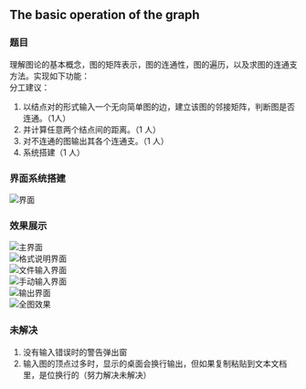 ## The basic operation of the graph

### 题目

理解图论的基本概念，图的矩阵表示，图的连通性，图的遍历，以及求图的连通支方法。实现如下功能：<br>
分工建议：<br>
1. 以结点对的形式输入一个无向简单图的边，建立该图的邻接矩阵，判断图是否连通。（1人）
2. 并计算任意两个结点间的距离。（1 人）
3. 对不连通的图输出其各个连通支。（1 人）
4. 系统搭建（1 人）

### 界面系统搭建

![界面](https://github.com/anlance/anlance/blob/master/picture/flowPath.png)<br>

### 效果展示

![主界面](https://github.com/anlance/anlance/blob/master/picture/main.png)<br>
![格式说明界面](https://github.com/anlance/anlance/blob/master/picture/format.png)<br>
![文件输入界面](https://github.com/anlance/anlance/blob/master/picture/fileIn.png)<br>
![手动输入界面](https://github.com/anlance/anlance/blob/master/picture/handIn.png)<br>
![输出界面](https://github.com/anlance/anlance/blob/master/picture/output.png)<br>
![全图效果](https://github.com/anlance/anlance/blob/master/picture/output2.png)<br>

### 未解决

1. 没有输入错误时的警告弹出窗
2. 输入图的顶点过多时，显示的桌面会换行输出，但如果复制粘贴到文本文档里，是位换行的（努力解决未解决）